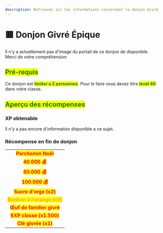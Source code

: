```yaml
---
description: Retrouvez ici les informations concernant le donjon Givré Épique
---
```


# 🟥 Donjon Givré Épique

Il n'y a actuellement pas d'image du portail de ce donjon de disponible. Merci de votre compréhension

## <mark style="color:green;"> Pré-requis </mark>

Ce donjon est <mark style="color:green;">**limiter a 2 personnes**</mark>. Pour le faire vous devez être <mark style="color:green;">**level 40**</mark> dans votre classe.

## <mark style="color:green;">Aperçu des récompenses</mark>

### XP obtenable
Il n'y a pas encore d'information disponible a ce sujet.

### Récompense en fin de donjon

|                                                                            |
|:--------------------------------------------------------------------------:|
| <mark style="color:red;"><strong>Parchemin Noël</strong></mark>            |
| <mark style="color:red;"><strong>40.000 💰</strong></mark>                 |
| <mark style="color:red;"><strong>60.000 💰</strong></mark>                 |
| <mark style="color:red;"><strong>100.000 💰</strong></mark>                |
| <mark style="color:red;"><strong>Sucre d'orge (x2)</strong></mark>         |
| <mark style="color:orange;"><strong>Bonbon à l'orange (x2)</strong></mark> |
| <mark style="color:red;"><strong>Œuf de familier givré</strong></mark>     |
| <mark style="color:red;"><strong>EXP classe (x1.500)</strong></mark>       |
| <mark style="color:red;"><strong>Clé givrée (x1)</strong></mark>           |